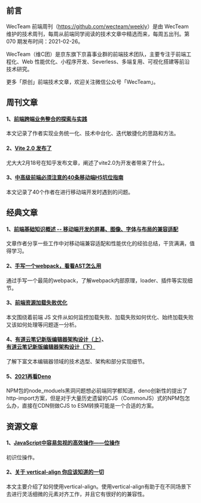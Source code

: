 ## 前言

WecTeam 前端周刊（<https://github.com/wecteam/weekly>）是由 WecTeam 维护的技术周刊，每周从前端同学阅读的技术文章中精选而来，每周五出刊。第 070 期发布时间：2021-02-26。

WecTeam（维C团）是京东旗下京喜事业群的前端技术团队，主要专注于前端工程化、Web 性能优化、小程序开发、Severless、多端复用、可视化搭建等前沿技术研究。

更多「原创」前端技术文章，欢迎关注微信公众号「WecTeam」。


## 周刊文章

#### 1、[前端跨端业务整合的探索与实践](https://mp.weixin.qq.com/s/pHLZyMr5YJ5NyILZgzY3XA)
本文记录了作者实现业务统一化、技术中台化、迭代敏捷化的思路和方法。

#### 2、[Vite 2.0 发布了](https://zhuanlan.zhihu.com/p/351147547)
尤大大2月18号在知乎发布文章，阐述了vite2.0为开发者带来了什么。

#### 3、[中高级前端必须注意的40条移动端H5坑位指南](https://juejin.cn/post/6921886428158754829?utm_source=gold_browser_extension)
本文记录了40个作者在进行移动端开发时遇到的问题。


## 经典文章

#### 1、[前端基础知识概述 -- 移动端开发的屏幕、图像、字体与布局的兼容适配](https://mp.weixin.qq.com/s/XZ45ElgevrfiCp-fc8Ki0Q)
文章作者分享一些工作中对移动端兼容适配和性能优化的经验总结，干货满满，值得学习。

#### 2、[手写一个webpack，看看AST怎么用](https://mp.weixin.qq.com/s/TdjpflV63P7qHTmabbWNzw)
通过手写一个最简的webpack，了解webpack内部原理，loader、插件等实现细节。

#### 3、[前端资源加载失败优化](https://mp.weixin.qq.com/s/0JMLZYgNAiyrHmzPBu5rYw)
本文围绕着前端 JS 文件从如何监控加载失败、加载失败如何优化、始终加载失败又该如何处理等问题逐一分析。

#### 4、[有道云笔记新版编辑器架构设计（上）](https://zhuanlan.zhihu.com/p/345895871)、[有道云笔记新版编辑器架构设计（下）](https://zhuanlan.zhihu.com/p/347415991)
了解下富文本编辑器领域的技术选型、架构和部分实现细节。

#### 5、[2021再看Deno](https://mp.weixin.qq.com/s/h4DCr20ShsLP-t2ORCCdMg)
NPM包的node_moduels黑洞问题想必前端同学都知道，deno创新性的提出了http-import方案，但是对于大量历史遗留的CJS（CommonJS）式的NPM包怎么办，直接在CDN侧做CJS to ESM转换可能是一个合适的方案。

## 资源文章

#### 1、[JavaScript中容易忽视的高效操作——位操作](https://blog.csdn.net/q1056843325/article/details/53222372)
初识位操作。

#### 2、[关于 vertical-align 你应该知道的一切](https://www.zoo.team/article/vertical-align)
本文主要介绍了如何使用vertical-align。使用vertical-align有助于在不同场景下去进行灵活细微的元素对齐工作，并且它有很好的的兼容性。


